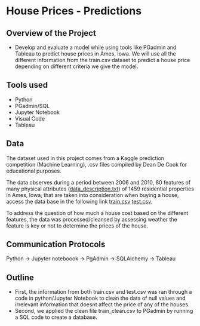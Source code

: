 # House Prices - Predictions

## Overview of the Project

  * Develop and evaluate a model while using tools like PGadmin and Tableau to predict house prices in Ames, Iowa. We will use all the different information from the train.csv dataset to predict a house price depending on different criteria we give the model.
  

## Tools used 

  * Python
  * PGadmin/SQL
  * Jupyter Notebook
  * Visual Code
  * Tableau

## Data
The dataset used in this project comes from a Kaggle prediction competition (Machine Learning), .csv files compiled by Dean De Cook for educational purposes. 

The data observes during a period between 2006 and 2010, 80 features of many physical attributes ([data_description.txt](https://github.com/JabboRamirez/BootCamp_Project/files/7867192/data_description.txt)) of 1459 residential properties in Ames, Iowa, that are taken into consideration when buying a house, access the data base in the following link [train.csv](https://github.com/JabboRamirez/BootCamp_Project/files/7867205/train.csv)
[test.csv](https://github.com/JabboRamirez/BootCamp_Project/files/7867206/test.csv). 

To address the question of how much a house cost based on the different features, the data was processed/cleansed by assessing weather the feature is key or not to determine  the prices of the house. 


## Communication Protocols

Python -> Jupyter noteboook -> PgAdmin -> SQLAlchemy -> Tableau

## Outline

* First, the information from both train.csv and test.csv was ran through a code in python/Jupyter Notebook to clean the data of null values and irrelevant information that doesnt affect the price of any of the houses. 
* Second, we applied the clean file train_clean.csv to PGadmin by running a SQL code to create a database. 


